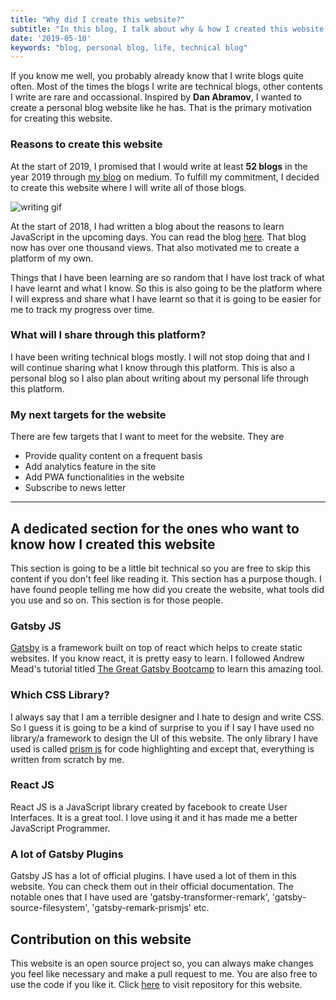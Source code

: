 ```yaml
---
title: "Why did I create this website?"
subtitle: "In this blog, I talk about why & how I created this website and how do I plan to take it further."
date: '2019-05-10'
keywords: "blog, personal blog, life, technical blog"
---
```


If you know me well, you probably already know that I write blogs quite often. Most of the times the blogs I write are technical blogs, other contents I write are rare and occassional. Inspired by **Dan Abramov**, I wanted to create a personal blog website like he has. That is the primary motivation for creating this website.

### Reasons to create this website
At the start of 2019, I promised that I would write at least **52 blogs** in the year 2019 through [my blog](https://medium.com/@Prashacharya/looking-back-at-2018-with-commitments-for-2019-100-hrs-work-week-c5e068ed344e) on medium. To fulfill my commitment, I decided to create this website where I will write all of those blogs.

![writing gif](https://media.giphy.com/media/nGtOFccLzujug/giphy.gif)

At the start of 2018, I had written a blog about the reasons to learn JavaScript in the upcoming days. You can read the blog [here](https://medium.com/@Prashacharya/should-you-learn-javascript-in-2018-dd61cc777bba). That blog now has over one thousand views. That also motivated me to create a platform of my own.

Things that I have been learning are so random that I have lost track of what I have learnt and what I know. So this is also going to be the platform where I will express and share what I have learnt so that it is going to be easier for me to track my progress over time.

### What will I share through this platform?
I have been writing technical blogs mostly. I will not stop doing that and I will continue sharing what I know through this platform. This is also a personal blog so I also plan about writing about my personal life through this platform.

### My next targets for the website
There are few targets that I want to meet for the website. They are
* Provide quality content on a frequent basis
* Add analytics feature in the site
* Add PWA functionalities in the website
* Subscribe to news letter

--- 
## A dedicated section for the ones who want to know how I created this website

This section is going to be a little bit technical so you are free to skip this content if you don't feel like reading it. This section has a purpose though. I have found people telling me how did you create the website, what tools did you use and so on. This section is for those people.

### Gatsby JS
[Gatsby](https://gatsbyjs.org) is a framework built on top of react which helps to create static websites. If you know react, it is pretty easy to learn. I followed Andrew Mead's tutorial titled [The Great Gatsby Bootcamp](https://www.youtube.com/watch?v=8t0vNu2fCCM&t=15915s) to learn this amazing tool.

### Which CSS Library?
I always say that I am a terrible designer and I hate to design and write CSS. So I guess it is going to be a kind of surprise to you if I say I have used no library/a framework to design the UI of this website. The only library I have used is called [prism js](https://prismjs.com/) for code highlighting and except that, everything is written from scratch by me.

### React JS
React JS is a JavaScript library created by facebook to create User Interfaces. It is a great tool. I love using it and it has made me a better JavaScript Programmer.

### A lot of Gatsby Plugins
Gatsby JS has a lot of official plugins. I have used a lot of them in this website. You can check them out in their official documentation. The notable ones that I have used are 'gatsby-transformer-remark', 'gatsby-source-filesystem', 'gatsby-remark-prismjs' etc.


## Contribution on this website
This website is an open source project so, you can always make changes you feel like necessary and make a pull request to me. You are also free to use the code if you like it. Click [here](https://github.com/Prashant-Acharya/BigOmega) to visit repository for this website.